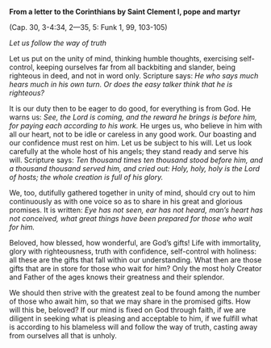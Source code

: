 

**From a letter to the Corinthians by Saint Clement I, pope and martyr**

(Cap. 30, 3-4:34, 2—35, 5: Funk 1, 99, 103-105)

_Let us follow the way of truth_

Let us put on the unity of mind, thinking humble thoughts, exercising self-control, keeping ourselves far from all backbiting and slander, being righteous in deed, and not in word only. Scripture says: _He who says much hears much in his own turn. Or does the easy talker think that he is righteous?_

It is our duty then to be eager to do good, for everything is from God. He warns us: _See, the Lord is coming, and the reward he brings is before him, for paying each according to his work._ He urges us, who believe in him with all our heart, not to be idle or careless in any good work. Our boasting and our confidence must rest on him. Let us be subject to his will. Let us look carefully at the whole host of his angels; they stand ready and serve his will. Scripture says: _Ten thousand times ten thousand stood before him, and a thousand thousand served him, and cried out: Holy, holy, holy is the Lord of hosts; the whole creation is full of his glory._

We, too, dutifully gathered together in unity of mind, should cry out to him continuously as with one voice so as to share in his great and glorious promises. It is written: _Eye has not seen, ear has not heard, man’s heart has not conceived, what great things have been prepared for those who wait for him._

Beloved, how blessed, how wonderful, are God’s gifts! Life with immortality, glory with righteousness, truth with confidence, self-control with holiness: all these are the gifts that fall within our understanding. What then are those gifts that are in store for those who wait for him? Only the most holy Creator and Father of the ages knows their greatness and their splendor.

We should then strive with the greatest zeal to be found among the number of those who await him, so that we may share in the promised gifts. How will this be, beloved? If our mind is fixed on God through faith, if we are diligent in seeking what is pleasing and acceptable to him, if we fulfill what is according to his blameless will and follow the way of truth, casting away from ourselves all that is unholy.

